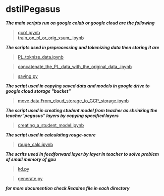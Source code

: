 # dstilPegasus
***The main scripts run on google colab or google cloud are the following***

> [gcp1.ipynb](https://github.com/ibrahim-elsawy/dstilPegasus/blob/main/gcp1.ipynb)   
> [train_on_pl_or_orig_xsum_.ipynb](https://github.com/ibrahim-elsawy/dstilPegasus/blob/main/train_on_pl_or_orig_xsum_.ipynb)


***The scripts used in preprocessing and tokenizing data then storing it are***

> [PL_toknize_data.ipynb](https://github.com/ibrahim-elsawy/dstilPegasus/blob/main/PL_toknize_data.ipynb)

> [concatenate_the_PL_data_with_the_original_data_.ipynb](https://github.com/ibrahim-elsawy/dstilPegasus/blob/main/concatenate_the_PL_data_with_the_original_data_.ipynb)

> [saving.py](https://github.com/ibrahim-elsawy/dstilPegasus/blob/main/saving.py)


***The script used in copying saved data and models in google drive to google cloud storage "bucket"***
> [move data From_cloud_storage_to_GCP_storage.ipynb](https://github.com/ibrahim-elsawy/dstilPegasus/blob/main/move%20data%20From_cloud_storage_to_GCP_storage.ipynb)

***The script used in creating student model from teacher as shrinking the teacher"pegasus" layers by copying specified layers***
> [creating_a_student_model.ipynb](https://github.com/ibrahim-elsawy/dstilPegasus/blob/main/creating_a_student_model.ipynb)

***The script used in calculating rouge-score***
> [rouge_calc.ipynb](https://github.com/ibrahim-elsawy/dstilPegasus/blob/main/rouge_calc.ipynb)

***The scrits used in feedforward layer by layer in teacher to solve problem of small memory of gpu***
> [kd.py](https://github.com/ibrahim-elsawy/dstilPegasus/blob/main/kd.py)

> [generate.py](https://github.com/ibrahim-elsawy/dstilPegasus/blob/main/generate.py)


***for more documention check Readme file in each directory***
